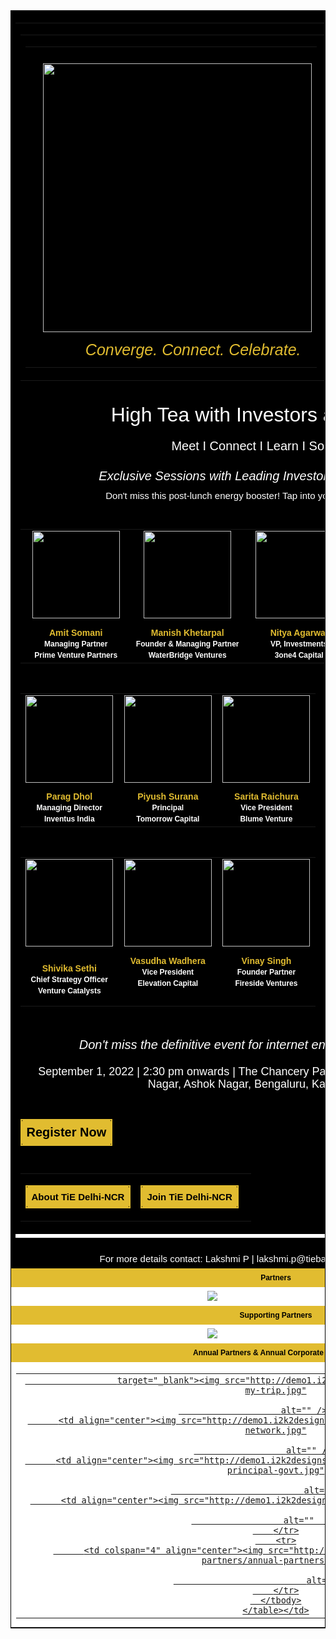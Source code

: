 
<!DOCTYPE html PUBLIC "-//W3C//DTD XHTML 1.0 Transitional//EN" "http://www.w3.org/TR/xhtml1/DTD/xhtml1-transitional.dtd">
<html xmlns="http://www.w3.org/1999/xhtml">
<head>
<meta http-equiv="Content-Type" content="text/html; charset=utf-8" />
<title>TiE</title>

<style>
            .blink-one {
      animation: blinker-one 1.5s linear infinite;
      }
      @keyframes blinker-one {  
      70% { opacity: 0; }
      }
    </style>

</head>

<body>
<table border="0" cellspacing="0" cellpadding="0" width="780" align="center" bgcolor="#000000" style="border: solid 1px #000000; background-color: #000000">

  <tr>
    <td align="center"  style="font:normal 13px/20px Arial, Helvetica, sans-serif; color:#555555; ">
      <table width="100%" border="0" cellspacing="0" cellpadding="0">
      <tbody>
        <tr align="center">
          <td><table width="100%" border="0" cellspacing="0" cellpadding="0" style="background-color: #000000">
            <tbody>
              <tr>
                <td width="54%" valign="top"><table width="100%" border="0" cellspacing="0" cellpadding="0">
                  <tbody>
                    <tr>
                      <td>&nbsp;</td>
                      </tr>
                    <tr>
                      <td height="168" align="left" valign="top"><img src="http://demo1.i2k2designs.com/Tiecon/2022/iday-2022/iday-logo-black-bengaluru-2.jpg" width="430" style="padding-left: 20px" /></td>
                      </tr>
                    <tr align="center">
                      <td height="10" align="right" bgcolor="#000000" style="font:normal 32px/40px 'Montserrat', sans-serif; color:#e1bc30; padding-left:20px; padding-right:25px; "><span style="font-size: 25px"><em>Converge. Connect. Celebrate.</em></span></td>
                      </tr>
                    </tbody>
                  </table></td>
                <td width="46%" align="right" valign="top"><img src="http://demo1.i2k2designs.com/Tiecon/2022/iday-2022/iday-img.jpg" width="320" /></td>
                </tr>
              </tbody>
            </table></td>
        </tr>
        <tr>
          <td height="10"></td>
        </tr>
        <tr>
          <td height="20" align="center"><span style="font:normal 32px/45px 'Montserrat', sans-serif; color:#ffffff; ; font-family: 'Montserrat', sans-serif; font-size: 32px">High Tea with Investors at #iDay2022 </span></td>
        </tr>
        <tr>
          <td height="5"></td>
        </tr>
        <tr align="center">
          <td height="10" style="font:normal 20px/30px 'Montserrat', sans-serif; color:#ffffff; padding-left:20px; padding-right:25px; ">Meet I Connect I Learn I Soundboard</td>
        </tr>
        <tr>
          <td height="10"></td>
        </tr>
        <tr align="center">
          <td height="10" style="font:normal 20px/30px 'Montserrat', sans-serif; color:#ffffff; padding-left:20px; padding-right:25px; "><em>Exclusive Sessions with Leading Investors at India Internet Day</em></td>
        </tr>
        <tr>
          <td height="15" align="center" style="font:normal 15px/20px Arial, Helvetica, sans-serif; color:#ffffff; padding-left:20px; padding-right:20px; height: 10px;">Don't miss this post-lunch energy booster! Tap into your potential with #iDay 2022!</td>
        </tr>
        <tr>
          <td height="10"></td>
        </tr>
        <tr>
          <td height="5"></td>
        </tr>
        <tr>
          <td height="18" align="center" style="padding: 8px"><table width="92%" border="0" cellspacing="0" cellpadding="0" align="center">
            <tbody>
              <tr>
                <td width="33%" align="center"><img src="http://demo1.i2k2designs.com/Tiecon/speakers/amit-somani.png" alt="" width="140" /></td>
                <td width="33%" align="center"><img src="http://demo1.i2k2designs.com/Tiecon/speakers/manish-khetarpal.png" alt="" width="140" /></td>
                <td width="33%" align="center"><img src="http://demo1.i2k2designs.com/Tiecon/speakers/nitya-agarwal.png" alt="" width="140" /></td>
              </tr>
              <tr>
                <td align="center"></td>
                <td align="center"></td>
                <td height="8" align="center"></td>
              </tr>
              <tr>
                <td align="center" valign="top" style="font:bold 12px/18px Arial, Helvetica, sans-serif; color:#ffffff; "><span style="font-size: 14px; color: #e1bc30"> Amit Somani</span><br />
                  Managing Partner<br />
                  Prime Venture Partners</td>
                <td align="center" valign="top" style="font:bold 12px/18px Arial, Helvetica, sans-serif; color:#ffffff; "><span style="font-size: 14px; color: #e1bc30"> Manish Khetarpal</span><br />
                  Founder &amp; Managing Partner<br />
                  WaterBridge Ventures</td>
                <td align="center" valign="top" style="font:bold 12px/18px Arial, Helvetica, sans-serif; color:#ffffff; "><span style="font-size: 14px; color: #e1bc30"> Nitya Agarwal</span><br />
                  VP, Investments<br />
                  3one4 Capital</td>
              </tr>
            </tbody>
          </table></td>
        </tr>
        <tr>
          <td height="18" align="center" style="padding: 8px"><table width="92%" border="0" cellspacing="0" cellpadding="0" align="center">
            <tbody>
              <tr>
                <td width="33%" align="center"><img src="http://demo1.i2k2designs.com/Tiecon/speakers/parag-dhol.png" alt="" width="140" /></td>
                <td width="33%" align="center"><img src="http://demo1.i2k2designs.com/Tiecon/speakers/piyush-surana.png" alt="" width="140" /></td>
                <td width="33%" align="center"><img src="http://demo1.i2k2designs.com/Tiecon/speakers/sarita-raichura.png" alt="" width="140" /></td>
              </tr>
              <tr>
                <td height="8" align="center"></td>
                <td align="center"></td>
                <td align="center"></td>
              </tr>
              <tr>
                <td align="center" valign="top" style="font:bold 12px/18px Arial, Helvetica, sans-serif; color:#ffffff; "><span style="font-size: 14px; color: #e1bc30"> Parag Dhol</span><br />
                  Managing Director<br />
                  Inventus India</td>
                <td align="center" valign="top" style="font:bold 12px/18px Arial, Helvetica, sans-serif; color:#ffffff; "><span style="font-size: 14px; color: #e1bc30"> Piyush Surana</span><br />
                  Principal<br />
                  Tomorrow Capital</td>
                <td align="center" valign="top" style="font:bold 12px/18px Arial, Helvetica, sans-serif; color:#ffffff; "><span style="font-size: 14px; color: #e1bc30"> Sarita Raichura</span><br />
                  Vice President<br />
                  Blume Venture</td>
              </tr>
            </tbody>
          </table></td>
        </tr>
        <tr>
          <td height="18" align="center" style="padding: 8px"><table width="92%" border="0" cellspacing="0" cellpadding="0" align="center">
            <tbody>
              <tr>
                <td align="center"><img src="http://demo1.i2k2designs.com/Tiecon/speakers/shivika-sethi.png" alt="" width="140" /></td>
                <td align="center"><img src="http://demo1.i2k2designs.com/Tiecon/speakers/vasudha-wadhera.png" alt="" width="140" /></td>
                <td align="center"><img src="http://demo1.i2k2designs.com/Tiecon/speakers/vinay-singh.png" alt="" width="140" /></td>
              </tr>
              <tr>
                <td width="33%" height="8" align="center"></td>
                <td width="33%" align="center"></td>
                <td width="33%" align="center"></td>
              </tr>
              <tr>
                <td align="center" valign="top" style="font:bold 12px/18px Arial, Helvetica, sans-serif; color:#ffffff; "><p><span style="font-size: 14px; color: #e1bc30"> Shivika Sethi</span><br />
                  Chief Strategy Officer<br />
                  Venture Catalysts</p></td>
                <td align="center" valign="top" style="font:bold 12px/18px Arial, Helvetica, sans-serif; color:#ffffff; "><span style="font-size: 14px; color: #e1bc30"> Vasudha Wadhera</span><br />
                  Vice President<br />
                  Elevation Capital</td>
                <td align="center" valign="top" style="font:bold 12px/18px Arial, Helvetica, sans-serif; color:#ffffff; "><span style="font-size: 14px; color: #e1bc30"> Vinay Singh</span><br />
                  Founder Partner<br />
                  Fireside Ventures</td>
              </tr>
            </tbody>
          </table></td>
        </tr>
        <tr>
          <td height="20"></td>
        </tr>
        <tr align="center">
          <td height="10" style="font:normal 20px/30px 'Montserrat', sans-serif; color:#ffffff; padding-left:20px; padding-right:25px; "><em>Don't miss the definitive event for internet entrepreneurs in South Asia.</em></td>
        </tr>
        <tr>
          <td style="font:normal 20px/20px 'Montserrat', sans-serif; color:#ffffff; padding-left:20px; padding-right:20px; height: 10px "></td>
        </tr>
        <tr align="center">
          <td style="font:normal 18px/20px 'Montserrat', sans-serif; color:#ffffff; padding-left:20px; padding-right:20px; ">September 1, 2022 | 2:30 pm onwards | The Chancery Pavilion - 135, Residency Rd, Shanthala Nagar, Ashok Nagar, Bengaluru, Karnataka 560025</td>
        </tr>
        <tr>
          <td>&nbsp;</td>
        </tr>
        <tr>
          <td height="25" align="center" valign="top" bgcolor="#000000"><table width="200" border="0" cellspacing="0" cellpadding="0" align="center">
            <tbody>
              <tr>
                <td align="center" bgcolor="#e1bc30" style="font:normal 15px 'Montserrat', sans-serif; color:#666666; padding:8px; border-radius: 6px; border-top-right-radius:6px; border-bottom-right-radius:6px;  border: solid 2px #e0bc30 "><a href="https://hub.tie.org/e/83b0807222c237815d18770f8a5ab374" target="_blank" style="color:#000000; text-decoration:none;"><strong><span style="font-size: 20px">Register Now</span></strong></a></td>
                </tr>
              </tbody>
            </table></td>
        </tr>
        <tr>
          <td height="5" align="left" valign="top" bgcolor="#000000"></td>
        </tr>
        <tr>
          <td align="center" valign="top" bgcolor="#000000"><table width="100%" border="0" cellspacing="0" cellpadding="0" align="center">
            <tbody>
              <tr>
                <td width="50%" height="67" align="center"><table width="190" border="0" cellspacing="0" cellpadding="0" align="center">
                  <tbody>
                    <tr>
                      <td align="center" bgcolor="#e1bc30" style="font:normal 15px 'Montserrat', sans-serif; color:#666666; padding:8px; border-radius: 6px; border-top-right-radius:6px; border-bottom-right-radius:6px;  border: solid 2px #e0bc30 "><a href="https://delhi.tie.org/about/" target="_blank" style="color:#000000; text-decoration:none;"><strong>About TiE Delhi-NCR</strong></a></td>
                      </tr>
                    </tbody>
                  </table></td>
                <td width="50%" align="center"><table width="190" border="0" cellspacing="0" cellpadding="0" align="center">
                  <tbody>
                    <tr>
                      <td align="center" bgcolor="#e1bc30" style="font:normal 15px 'Montserrat', sans-serif; color:#666666; padding:8px; border-radius: 6px; border-top-right-radius:6px; border-bottom-right-radius:6px;  border: solid 2px #e0bc30 "><a href="https://hub.tie.org/c/tiedelhi/join" target="_blank" style="color:#000000; text-decoration:none;"><strong>Join TiE Delhi-NCR</strong></a></td>
                      </tr>
                    </tbody>
                  </table></td>
                </tr>
              </tbody>
            </table></td>
        </tr>
        <tr>
          <td align="center" bgcolor="#ffffff"></td>
        </tr>
      </tbody>
  </table></td>
  </tr>
  <tr>
    <td height="29" align="center" bgcolor="#000000" style="font:normal 15px/20px 'Montserrat', sans-serif; color:#ffffff; padding-left:20px; padding-right:20px; "> For more details contact: Lakshmi P | lakshmi.p@tiebangalore.org, +91 88846 57585</td>
  </tr>
  <tr>
    <td height="30" align="center" bgcolor="#e1bc30" style="font-family:Verdana, Arial, Helvetica, sans-serif; font-size:12px; color:#000000;"><strong>Partners</strong></td>
  </tr>
  <tr>
    <td height="30" align="center" bgcolor="#ffffff" style="font-family:Verdana, Arial, Helvetica, sans-serif; font-size:12px; color:#ffffff;"><img src="http://demo1.i2k2designs.com/Tiecon/2022/iday-2022/partners.jpg"

                      alt=""  /></td>
  </tr>
  <tr>
    <td height="30" align="center" bgcolor="#e1bc30" style="font-family:Verdana, Arial, Helvetica, sans-serif; font-size:12px; color:#000000;"><strong>Supporting Partners</strong></td>
  </tr>
  <tr>
    <td height="30" align="center" bgcolor="#ffffff" style="font-family:Verdana, Arial, Helvetica, sans-serif; font-size:12px; color:#ffffff;"><img src="http://demo1.i2k2designs.com/Tiecon/2022/iday-2022/supporting-partners.jpg"

                      alt=""  /></td>
  </tr>
  <tr>
    <td height="30" align="center" bgcolor="#e1bc30" style="font-family:Verdana, Arial, Helvetica, sans-serif; font-size:12px; color:#000000;"><strong>Annual Partners &amp; Annual Corporate Members</strong></td>
  </tr>
  <tr>
    <td align="left" valign="top" bgcolor="#ffffff"><table align="center" width="660" cellspacing="0" cellpadding="0" border="0" style="margin-bottom: 10px">
      <tbody>
        <tr>
          <td align="center"><a href="https://mybusiness.makemytrip.com/signup?cmp=mb-TiEcon17"

                      target="_blank"><img src="http://demo1.i2k2designs.com/Tiecon/ann-partners/make-my-trip.jpg"

                        alt="" /></a></td>
          <td align="center"><img src="http://demo1.i2k2designs.com/Tiecon/ann-partners/indian-angel-network.jpg"

                      alt="" /></td>
          <td align="center"><img src="http://demo1.i2k2designs.com/Tiecon/ann-partners/office-of-the-principal-govt.jpg"

                              alt=""  /></td>
          <td align="center"><img src="http://demo1.i2k2designs.com/Tiecon/ann-partners/uk-govt.jpg"

                      alt=""  /></td>
        </tr>
        <tr>
          <td colspan="4" align="center"><img src="http://demo1.i2k2designs.com/Tiecon/ann-partners/annual-partners.jpg"

                              alt="" /></td>
        </tr>
      </tbody>
    </table></td>
  </tr>
  </table>
</body>
</html>
